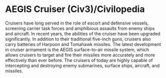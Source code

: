 # AEGIS Cruiser (Civ3)/Civilopedia

Cruisers have long served in the role of escort and defensive vessels, screening carrier task forces and 
amphibious assaults from enemy ships and aircraft. In recent years, the abilities of the cruiser have been 
upgraded significantly. In addition to their traditional five-inch guns, cruisers also carry batteries of 
Harpoon and Tomahawk missiles. The latest development in cruiser armament is the AEGIS surface-to-air missile 
system, which allows cruisers to target and fire their missiles more accurately and more effectively than ever 
before. The cruisers of today are highly capable of intercepting and destroying enemy submarines, surface ships, 
aircraft, and missiles.